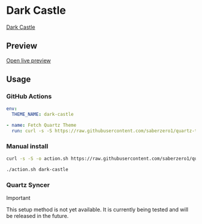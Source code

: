 # Dark Castle

[Dark Castle](https://github.com/scottgriv)

## Preview

[Open live preview](https://quartz-themes.github.io/dark-castle/)

## Usage

### GitHub Actions

```yaml
env:
  THEME_NAME: dark-castle
```

```yaml
- name: Fetch Quartz Theme
  run: curl -s -S https://raw.githubusercontent.com/saberzero1/quartz-themes/master/action.sh | bash -s -- $THEME_NAME
```

### Manual install

```bash
curl -s -S -o action.sh https://raw.githubusercontent.com/saberzero1/quartz-themes/master/action.sh

./action.sh dark-castle
```

### Quartz Syncer

> [!IMPORTANT]
> This setup method is not yet available. It is currently being tested and will be released in the future.
